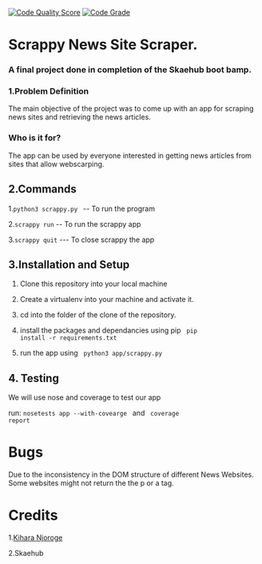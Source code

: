 [![Code Quality Score](https://www.code-inspector.com/project/24614/score/svg)](https://frontend.code-inspector.com/project/24614/preferences)   [![Code Grade](https://www.code-inspector.com/project/24614/status/svg)](https://frontend.code-inspector.com/project/24614/preferences)


# Scrappy News Site Scraper.
### A final project done in completion of the Skaehub boot bamp.

### 1.Problem Definition
The main objective of the project was to come up with an app for scraping news sites and retrieving the news articles.

### Who is it for?
The app can be used by everyone interested in getting news articles from sites that allow webscarping.


## 2.Commands
   1.<code>python3 scrappy.py </code> -- To run the program
   
   2.<code>scrappy run</code> -- To run the scrappy app
   
   3.<code>scrappy quit</code> ---  To close scrappy the app
   
   
## 3.Installation and Setup

1. Clone this repository into your local machine

2. Create a virtualenv into your machine and activate it.

3. cd into the folder of the clone of the repository.

4. install the packages and dependancies using pip <code> pip install -r requirements.txt </code>

5. run the app using <code> python3 app/scrappy.py </code>

## 4. Testing
We will use nose and coverage to test our app

run: 
    <code>nosetests app --with-covearge </code> and <code> coverage report </code>
  
# Bugs
Due to the inconsistency in the DOM structure of different News Websites. Some websites might not return the the p or a tag.


# Credits
1.[Kihara Njoroge](https://github.com/Babuuh)

2.Skaehub
